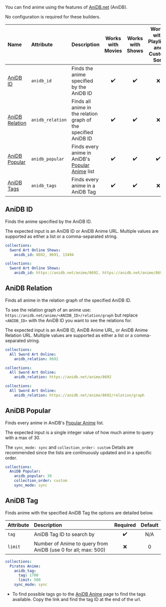 You can find anime using the features of [AniDB.net](https://anidb.net/) (AniDB).

No configuration is required for these builders.

| Name                              | Attribute        | Description                                                                                    | Works with Movies  |  Works with Shows  | Works with Playlists and Custom Sort |
|:----------------------------------|:-----------------|:-----------------------------------------------------------------------------------------------|:------------------:|:------------------:|:------------------------------------:|
| [AniDB ID](#anidb-id)             | `anidb_id`       | Finds the anime specified by the AniDB ID                                                      | :heavy_check_mark: | :heavy_check_mark: |                 :x:                  |
| [AniDB Relation](#anidb-relation) | `anidb_relation` | Finds all anime in the relation graph of the specified AniDB ID                                | :heavy_check_mark: | :heavy_check_mark: |                 :x:                  |
| [AniDB Popular](#anidb-popular)   | `anidb_popular`  | Finds every anime in AniDB's [Popular Anime](https://anidb.net/latest/anime/popular/?h=1) list | :heavy_check_mark: | :heavy_check_mark: |          :heavy_check_mark:          |
| [AniDB Tags](#anidb-tags)         | `anidb_tags`     | Finds every anime in a AniDB Tag                                                               | :heavy_check_mark: | :heavy_check_mark: |                 :x:                  |

## AniDB ID
Finds the anime specified by the AniDB ID.

The expected input is an AniDB ID or AniDB Anime URL. Multiple values are supported as either a list or a comma-separated string.

```yaml
collections:
  Sword Art Online Shows:
    anidb_id: 8692, 8691, 13494
```
```yaml
collections:
  Sword Art Online Shows:
    anidb_id: https://anidb.net/anime/8692, https://anidb.net/anime/8691, https://anidb.net/anime/13494
```

## AniDB Relation
Finds all anime in the relation graph of the specified AniDB ID.

To see the relation graph of an anime use: `https://anidb.net/anime/<ANIDB_ID>/relation/graph` but replace `<ANIDB_ID>` with the AniDB ID you want to see the relations for.

The expected input is an AniDB ID, AniDB Anime URL, or AniDB Anime Relation URL. Multiple values are supported as either a list or a comma-separated string.

```yaml
collections:
  All Sword Art Online:
    anidb_relation: 8692
```
```yaml
collections:
  All Sword Art Online:
    anidb_relation: https://anidb.net/anime/8692
```
```yaml
collections:
  All Sword Art Online:
    anidb_relation: https://anidb.net/anime/8692/relation/graph
```

## AniDB Popular
Finds every anime in AniDB's [Popular Anime](https://anidb.net/latest/anime/popular/?h=1) list.

The expected input is a single integer value of how much anime to query with a max of 30.

The `sync_mode: sync` and `collection_order: custom` Details are recommended since the lists are continuously updated and in a specific order. 

```yaml
collections:
  AniDB Popular:
    anidb_popular: 30
    collection_order: custom
    sync_mode: sync
```

## AniDB Tag
Finds anime with the specified AniDB Tag the options are detailed below. 

| Attribute | Description                                                   |      Required      | Default |
|:----------|:--------------------------------------------------------------|:------------------:|:-------:|
| `tag`     | AniDB Tag ID to search by                                     | :heavy_check_mark: |   N/A   |
| `limit`   | Number of Anime to query from AniDB (use 0 for all; max: 500) |        :x:         |    0    |

```yaml
collections:
  Pirates Anime:
    anidb_tag:
      tag: 1700
      limit: 500
    sync_mode: sync
```

* To find possible tags go to the [AniDB Anime](https://anidb.net/tag) page to find the tags available. Copy the link and find the tag ID at the end of the url.
